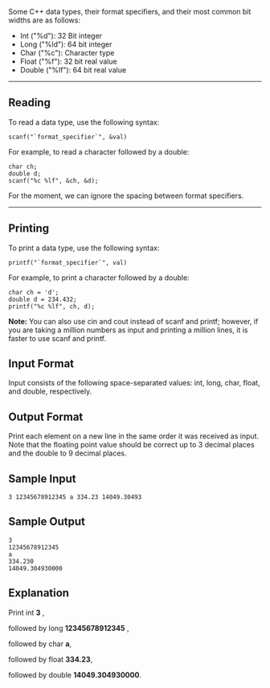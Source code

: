 Some C++ data types, their format specifiers, and their most common bit widths are as follows:

* Int ("%d"): 32 Bit integer
* Long ("%ld"): 64 bit integer
* Char ("%c"): Character type
* Float ("%f"): 32 bit real value
* Double ("%lf"): 64 bit real value

---
## Reading
To read a data type, use the following syntax:

```
scanf("`format_specifier`", &val)
```

For example, to read a character followed by a double:
```
char ch;
double d;
scanf("%c %lf", &ch, &d);
```
For the moment, we can ignore the spacing between format specifiers.

---
## Printing
To print a data type, use the following syntax:
```
printf("`format_specifier`", val)
```
For example, to print a character followed by a double:
```
char ch = 'd';
double d = 234.432;
printf("%c %lf", ch, d);
```
**Note:** You can also use cin and cout instead of scanf and printf; however, if you are taking a million numbers as input and printing a million lines, it is faster to use scanf and printf.

## Input Format

Input consists of the following space-separated values: int, long, char, float, and double, respectively.

## Output Format

Print each element on a new line in the same order it was received as input. Note that the floating point value should be correct up to 3 decimal places and the double to 9 decimal places.

## Sample Input
```
3 12345678912345 a 334.23 14049.30493
```
## Sample Output
```
3
12345678912345
a
334.230
14049.304930000
```
## Explanation

Print int **3** ,

followed by long **12345678912345** ,

followed by char **a**,

followed by float **334.23**,

followed by double **14049.304930000**.
